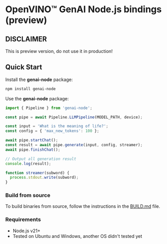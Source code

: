 # OpenVINO™ GenAI Node.js bindings (preview)

## DISCLAIMER

This is preview version, do not use it in production!

## Quick Start

Install the **genai-node** package:
```bash
npm install genai-node
```

Use the **genai-node** package:
```js
import { Pipeline } from 'genai-node';

const pipe = await Pipeline.LLMPipeline(MODEL_PATH, device);

const input = 'What is the meaning of life?';
const config = { 'max_new_tokens': 100 };

await pipe.startChat();
const result = await pipe.generate(input, config, streamer);
await pipe.finishChat();

// Output all generation result
console.log(result);

function streamer(subword) {
  process.stdout.write(subword);
}
```

### Build from source

To build binaries from source, follow the instructions in the [BUILD.md](https://github.com/openvinotoolkit/openvino.genai/blob/master/src/js/BUILD.md) file.

### Requirements

- Node.js v21+
- Tested on Ubuntu and Windows, another OS didn't tested yet
